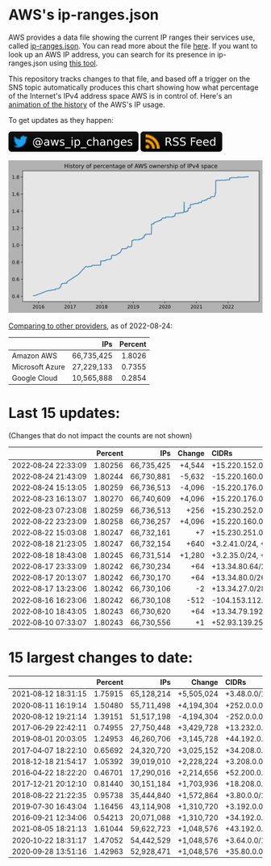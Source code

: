# AWS's ip-ranges.json

AWS provides a data file showing the current IP ranges their
services use, called [ip-ranges.json](https://ip-ranges.amazonaws.com/ip-ranges.json).
You can read more about the file [here](https://docs.aws.amazon.com/general/latest/gr/aws-ip-ranges.html).
If you want to look up an AWS IP address, you can search for its presence in ip-ranges.json using [this tool](https://seligman.github.io/aws-ip-ranges/).

This repository tracks changes to that file, and based off a trigger on the SNS topic 
automatically produces this chart showing how what percentage of the Internet's IPv4 
address space AWS is in control of.  Here's an 
[animation of the history](https://youtu.be/Su25yl7eol8) of the AWS's IP usage.

To get updates as they happen:

[![@aws_ip_changes on twitter](images/twitter_badge.svg)](https://twitter.com/aws_ip_changes) [![RSS Icon](images/rss_badge.svg)](https://raw.githubusercontent.com/seligman/aws-ip-ranges/master/rss.xml)

![History of AWS](history_count.svg)

[Comparing to other providers](https://github.com/seligman/cloud_sizes), as of 2022-08-24:

| | IPs | Percent |
| --- | ---: | ---: |
| Amazon AWS | 66,735,425 | 1.8026 |
| Microsoft Azure | 27,229,133 | 0.7355 |
| Google Cloud | 10,565,888 | 0.2854 |


# Last 15 updates:

(Changes that do not impact the counts are not shown)

| | Percent | IPs | Change | CIDRs |
| :--- | ---: | ---: | ---: | :--- |
| 2022&#8209;08&#8209;24&nbsp;22:33:09 | 1.80256 | 66,735,425 | +4,544 | +15.220.152.0/21,&nbsp;+15.220.160.0/21,&nbsp;+15.220.146.0/23,&nbsp;... |
| 2022&#8209;08&#8209;24&nbsp;21:43:09 | 1.80244 | 66,730,881 | -5,632 | -15.220.160.0/20,&nbsp;-15.220.148.0/22,&nbsp;-15.220.146.0/23 |
| 2022&#8209;08&#8209;24&nbsp;15:13:05 | 1.80259 | 66,736,513 | -4,096 | -15.220.176.0/20 |
| 2022&#8209;08&#8209;23&nbsp;16:13:07 | 1.80270 | 66,740,609 | +4,096 | +15.220.176.0/20 |
| 2022&#8209;08&#8209;23&nbsp;07:23:08 | 1.80259 | 66,736,513 | +256 | +15.230.252.0/24 |
| 2022&#8209;08&#8209;22&nbsp;23:23:09 | 1.80258 | 66,736,257 | +4,096 | +15.220.160.0/20 |
| 2022&#8209;08&#8209;22&nbsp;15:03:08 | 1.80247 | 66,732,161 | +7 | +15.230.251.0/30,&nbsp;+15.230.251.4/31,&nbsp;+15.230.251.6/32 |
| 2022&#8209;08&#8209;18&nbsp;21:23:05 | 1.80247 | 66,732,154 | +640 | +3.2.41.0/24,&nbsp;+3.2.40.0/25,&nbsp;+3.2.42.0/25,&nbsp;... |
| 2022&#8209;08&#8209;18&nbsp;18:43:08 | 1.80245 | 66,731,514 | +1,280 | +3.2.35.0/24,&nbsp;+3.2.32.128/25,&nbsp;+3.2.34.128/25,&nbsp;... |
| 2022&#8209;08&#8209;17&nbsp;23:33:09 | 1.80242 | 66,730,234 | +64 | +13.34.80.64/26 |
| 2022&#8209;08&#8209;17&nbsp;20:13:07 | 1.80242 | 66,730,170 | +64 | +13.34.80.0/26 |
| 2022&#8209;08&#8209;17&nbsp;13:23:06 | 1.80242 | 66,730,106 | -2 | +13.34.27.0/28,&nbsp;+13.34.27.24/29,&nbsp;+13.34.27.20/30,&nbsp;... |
| 2022&#8209;08&#8209;16&nbsp;16:23:06 | 1.80242 | 66,730,108 | -512 | -104.153.112.0/23 |
| 2022&#8209;08&#8209;10&nbsp;18:43:05 | 1.80243 | 66,730,620 | +64 | +13.34.79.192/26 |
| 2022&#8209;08&#8209;10&nbsp;07:33:07 | 1.80243 | 66,730,556 | +1 | +52.93.139.250/32 |


# 15 largest changes to date:

| | Percent | IPs | Change | CIDRs |
| :--- | ---: | ---: | ---: | :--- |
| 2021&#8209;08&#8209;12&nbsp;18:31:15 | 1.75915 | 65,128,214 | +5,505,024 | +3.48.0.0/12,&nbsp;+35.96.0.0/12,&nbsp;+3.152.0.0/13,&nbsp;... |
| 2020&#8209;08&#8209;11&nbsp;16:19:14 | 1.50480 | 55,711,498 | +4,194,304 | +252.0.0.0/10 |
| 2020&#8209;08&#8209;12&nbsp;19:21:14 | 1.39151 | 51,517,198 | -4,194,304 | -252.0.0.0/10 |
| 2017&#8209;06&#8209;29&nbsp;22:42:11 | 0.74955 | 27,750,448 | +3,429,728 | +13.232.0.0/13,&nbsp;+34.240.0.0/13,&nbsp;+35.168.0.0/13,&nbsp;... |
| 2019&#8209;08&#8209;01&nbsp;20:03:05 | 1.24953 | 46,260,706 | +3,145,728 | +44.192.0.0/10,&nbsp;-3.192.0.0/12 |
| 2017&#8209;04&#8209;07&nbsp;18:22:10 | 0.65692 | 24,320,720 | +3,025,152 | +34.208.0.0/12,&nbsp;+34.224.0.0/12,&nbsp;+13.58.0.0/15,&nbsp;... |
| 2018&#8209;12&#8209;18&nbsp;21:54:17 | 1.05392 | 39,019,010 | +2,228,224 | +3.208.0.0/12,&nbsp;+3.224.0.0/12,&nbsp;+13.48.0.0/15 |
| 2016&#8209;04&#8209;22&nbsp;18:22:20 | 0.46701 | 17,290,016 | +2,214,656 | +52.200.0.0/13,&nbsp;+52.208.0.0/13,&nbsp;+52.36.0.0/14,&nbsp;... |
| 2017&#8209;12&#8209;21&nbsp;20:12:10 | 0.81440 | 30,151,184 | +1,703,936 | +18.208.0.0/13,&nbsp;+18.204.0.0/14,&nbsp;+18.224.0.0/14,&nbsp;... |
| 2018&#8209;08&#8209;22&nbsp;21:22:35 | 0.95738 | 35,444,840 | +1,572,864 | +3.80.0.0/12,&nbsp;+3.16.0.0/14,&nbsp;+3.40.0.0/14 |
| 2019&#8209;07&#8209;30&nbsp;16:43:04 | 1.16456 | 43,114,908 | +1,310,720 | +3.192.0.0/12,&nbsp;+15.222.0.0/15,&nbsp;+15.236.0.0/15 |
| 2016&#8209;09&#8209;21&nbsp;12:34:06 | 0.54213 | 20,071,088 | +1,310,720 | +34.192.0.0/12,&nbsp;+35.156.0.0/14,&nbsp;+52.219.68.0/22,&nbsp;... |
| 2021&#8209;08&#8209;05&nbsp;18:21:13 | 1.61044 | 59,622,723 | +1,048,576 | +43.192.0.0/12 |
| 2020&#8209;10&#8209;22&nbsp;18:31:17 | 1.47052 | 54,442,529 | +1,048,576 | +3.64.0.0/12 |
| 2020&#8209;09&#8209;28&nbsp;13:51:16 | 1.42963 | 52,928,471 | +1,048,576 | +35.80.0.0/12 |
